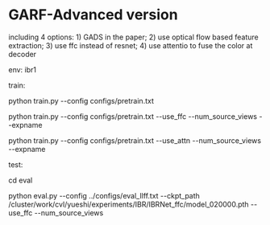 # GARF-Advanced version
including 4 options: 1) GADS in the paper; 2) use optical flow based feature extraction; 3) use ffc instead of resnet; 4) use attentio to fuse the color at decoder

env: ibr1

train:

python train.py --config configs/pretrain.txt 

python train.py --config configs/pretrain.txt --use_ffc --num_source_views --expname

python train.py --config configs/pretrain.txt --use_attn --num_source_views --expname 

test:

cd eval

python eval.py --config ../configs/eval_llff.txt --ckpt_path /cluster/work/cvl/yueshi/experiments/IBR/IBRNet_ffc/model_020000.pth --use_ffc --num_source_views
